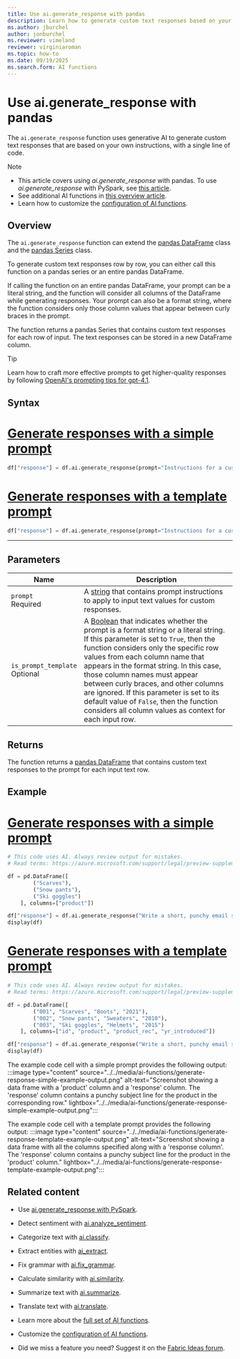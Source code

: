 ```yaml
---
title: Use ai.generate_response with pandas
description: Learn how to generate custom text responses based on your own instruction by using the ai.generate_response function with pandas.
ms.author: jburchel
author: jonburchel
ms.reviewer: vimeland
reviewer: virginiaroman
ms.topic: how-to
ms.date: 09/19/2025
ms.search.form: AI functions
---
```


# Use ai.generate_response with pandas


The `ai.generate_response` function uses generative AI to generate custom text responses that are based on your own instructions, with a single line of code.

> [!NOTE]
> - This article covers using *ai.generate_response* with pandas. To use *ai.generate_response* with PySpark, see [this article](../pyspark/generate-response.md).
> - See additional AI functions in [this overview article](../overview.md).
> - Learn how to customize the [configuration of AI functions](./configuration.md).

## Overview

The `ai.generate_response` function can extend the [pandas DataFrame](https://pandas.pydata.org/docs/reference/api/pandas.DataFrame.html) class and the [pandas Series](https://pandas.pydata.org/docs/reference/api/pandas.Series.html) class.

To generate custom text responses row by row, you can either call this function on a pandas series or an entire pandas DataFrame.

If calling the function on an entire pandas DataFrame, your prompt can be a literal string, and the function will consider all columns of the DataFrame while generating responses. Your prompt can also be a format string, where the function considers only those column values that appear between curly braces in the prompt.

The function returns a pandas Series that contains custom text responses for each row of input. The text responses can be stored in a new DataFrame column.

> [!TIP]
>
> Learn how to craft more effective prompts to get higher-quality responses by following [OpenAI's prompting tips for gpt-4.1](https://cookbook.openai.com/examples/gpt4-1_prompting_guide#2-long-context).

## Syntax

# [Generate responses with a simple prompt](#tab/simple-prompt)

```python
df["response"] = df.ai.generate_response(prompt="Instructions for a custom response based on all column values")
```

# [Generate responses with a template prompt](#tab/template-prompt)

```python
df["response"] = df.ai.generate_response(prompt="Instructions for a custom response based on specific {column1} and {column2} values", is_prompt_template=True)
```

---

## Parameters

| Name | Description |
|--- |---|
| `prompt` <br> Required | A [string](https://docs.python.org/3/library/stdtypes.html#str) that contains prompt instructions to apply to input text values for custom responses. |
| `is_prompt_template` <br> Optional | A [Boolean](https://docs.python.org/3/library/stdtypes.html#boolean-type-bool) that indicates whether the prompt is a format string or a literal string. If this parameter is set to `True`, then the function considers only the specific row values from each column name that appears in the format string. In this case, those column names must appear between curly braces, and other columns are ignored. If this parameter is set to its default value of `False`, then the function considers all column values as context for each input row. |

## Returns

The function returns a [pandas DataFrame](https://pandas.pydata.org/docs/reference/api/pandas.DataFrame.html) that contains custom text responses to the prompt for each input text row.

## Example

# [Generate responses with a simple prompt](#tab/simple-prompt)

```python
# This code uses AI. Always review output for mistakes. 
# Read terms: https://azure.microsoft.com/support/legal/preview-supplemental-terms/.

df = pd.DataFrame([
        ("Scarves"),
        ("Snow pants"),
        ("Ski goggles")
    ], columns=["product"])

df["response"] = df.ai.generate_response("Write a short, punchy email subject line for a winter sale.")
display(df)
```

# [Generate responses with a template prompt](#tab/template-prompt)

```python
# This code uses AI. Always review output for mistakes. 
# Read terms: https://azure.microsoft.com/support/legal/preview-supplemental-terms/.

df = pd.DataFrame([
        ("001", "Scarves", "Boots", "2021"),
        ("002", "Snow pants", "Sweaters", "2010"),
        ("003", "Ski goggles", "Helmets", "2015")
    ], columns=["id", "product", "product_rec", "yr_introduced"])

df["response"] = df.ai.generate_response("Write a short, punchy email subject line for a winter sale on the {product}.", is_prompt_template=True)
display(df)
```

The example code cell with a simple prompt provides the following output:
:::image type="content" source="../../media/ai-functions/generate-response-simple-example-output.png" alt-text="Screenshot showing a data frame with a 'product' column and a 'response' column. The 'response' column contains a punchy subject line for the product in the corresponding row." lightbox="../../media/ai-functions/generate-response-simple-example-output.png":::

The example code cell with a template prompt provides the following output:
:::image type="content" source="../../media/ai-functions/generate-response-template-example-output.png" alt-text="Screenshot showing a data frame with all the columns specified along with a 'response column'. The 'response' column contains a punchy subject line for the product in the 'product' column." lightbox="../../media/ai-functions/generate-response-template-example-output.png":::


## Related content

- Use [ai.generate_response with PySpark](../pyspark/generate-response.md).
- Detect sentiment with [ai.analyze_sentiment](./analyze-sentiment.md).
- Categorize text with [ai.classify](./classify.md).
- Extract entities with [ai_extract](./extract.md).
- Fix grammar with [ai.fix_grammar](./fix-grammar.md).
- Calculate similarity with [ai.similarity](./similarity.md).
- Summarize text with [ai.summarize](./summarize.md).
- Translate text with [ai.translate](./translate.md).

- Learn more about the [full set of AI functions](../overview.md).
- Customize the [configuration of AI functions](./configuration.md).
- Did we miss a feature you need? Suggest it on the [Fabric Ideas forum](https://ideas.fabric.microsoft.com/).
